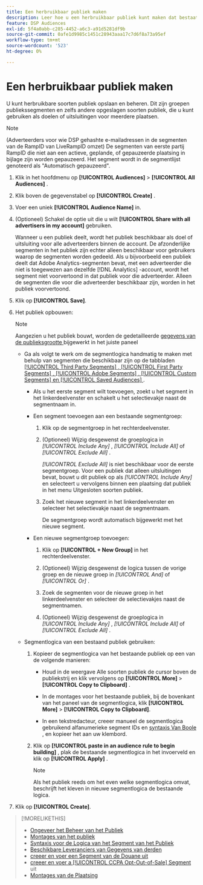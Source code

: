 ```yaml
---
title: Een herbruikbaar publiek maken
description: Leer hoe u een herbruikbaar publiek kunt maken dat bestaat uit doelsegmenten en andere opgeslagen soorten publiek.
feature: DSP Audiences
exl-id: 5f4a0abb-c285-4452-a6c3-a91d5281df9b
source-git-commit: 0afe1d9985c1451c28943aaa17c7d6f8a73a95ef
workflow-type: tm+mt
source-wordcount: '523'
ht-degree: 0%

---
```


# Een herbruikbaar publiek maken

<!-- "Saved audience" is used in UI (where?), but "saved" is a state, not a type. "Reusable audience" sounds better in a description. "Audience template" isn't right, either, since it implies you can edit it on the fly to create a new, different audience. Some other term? -->

U kunt herbruikbare soorten publiek opslaan en beheren. Dit zijn groepen publiekssegmenten en zelfs andere opgeslagen soorten publiek, die u kunt gebruiken als doelen of uitsluitingen voor meerdere plaatsen.

>[!NOTE]
>
>(Adverteerders voor wie DSP gehashte e-mailadressen in de segmenten van de RampID van LiveRampID omzet) De segmenten van eerste partij RampID die niet aan een actieve, geplande, of gepauzeerde plaatsing in bijlage zijn worden gepauzeerd. Het segment wordt in de segmentlijst genoteerd als &quot;Automatisch gepauzeerd&quot;.

1. Klik in het hoofdmenu op **[!UICONTROL Audiences]** > **[!UICONTROL All Audiences]** .

1. Klik boven de gegevenstabel op **[!UICONTROL Create]** .

1. Voer een uniek **[!UICONTROL Audience Name]** in.

1. (Optioneel) Schakel de optie uit die u wilt **[!UICONTROL Share with all advertisers in my account]** gebruiken.

   Wanneer u een publiek deelt, wordt het publiek beschikbaar als doel of uitsluiting voor alle adverteerders binnen de account. De afzonderlijke segmenten in het publiek zijn echter alleen beschikbaar voor gebruikers waarop de segmenten worden gedeeld. Als u bijvoorbeeld een publiek deelt dat Adobe Analytics-segmenten bevat, met een adverteerder die niet is toegewezen aan dezelfde [!DNL Analytics] -account, wordt het segment niet voorvertoond in dat publiek voor die adverteerder. Alleen de segmenten die voor die adverteerder beschikbaar zijn, worden in het publiek voorvertoond.

1. Klik op **[!UICONTROL Save]**.

1. Het publiek opbouwen:

   >[!NOTE]
   >
   >Aangezien u het publiek bouwt, worden de gedetailleerde [ gegevens van de publieksgrootte ](audience-about.md) bijgewerkt in het juiste paneel

   * Ga als volgt te werk om de segmentlogica handmatig te maken met behulp van segmenten die beschikbaar zijn op de tabbladen [[!UICONTROL Third Party Segments] , [!UICONTROL First Party Segments] , [!UICONTROL Adobe Segments] , [!UICONTROL Custom Segments] en [!UICONTROL Saved Audiences] ](audience-settings.md) .

      * Als u het eerste segment wilt toevoegen, zoekt u het segment in het linkerdeelvenster en schakelt u het selectievakje naast de segmentnaam in.

      * Een segment toevoegen aan een bestaande segmentgroep:

         1. Klik op de segmentgroep in het rechterdeelvenster.

         1. (Optioneel) Wijzig desgewenst de groeplogica in *[!UICONTROL Include Any]* , *[!UICONTROL Include All]* of *[!UICONTROL Exclude All]* .

            *[!UICONTROL Exclude All]* is niet beschikbaar voor de eerste segmentgroep. Voor een publiek dat alleen uitsluitingen bevat, bouwt u dit publiek op als *[!UICONTROL Include Any]* en selecteert u vervolgens binnen een plaatsing dat publiek in het menu Uitgesloten soorten publiek.

         1. Zoek het nieuwe segment in het linkerdeelvenster en selecteer het selectievakje naast de segmentnaam.

            De segmentgroep wordt automatisch bijgewerkt met het nieuwe segment.

      * Een nieuwe segmentgroep toevoegen:

         1. Klik op **[!UICONTROL + New Group]** in het rechterdeelvenster.

         1. (Optioneel) Wijzig desgewenst de logica tussen de vorige groep en de nieuwe groep in *[!UICONTROL And]* of *[!UICONTROL Or]* .

         1. Zoek de segmenten voor de nieuwe groep in het linkerdeelvenster en selecteer de selectievakjes naast de segmentnamen.

         1. (Optioneel) Wijzig desgewenst de groeplogica in *[!UICONTROL Include Any]* , *[!UICONTROL Include All]* of *[!UICONTROL Exclude All]* .

   * Segmentlogica van een bestaand publiek gebruiken:

      1. Kopieer de segmentlogica van het bestaande publiek op een van de volgende manieren:

         * Houd in de weergave Alle soorten publiek de cursor boven de publiekstrij en klik vervolgens op **[!UICONTROL More]** > **[!UICONTROL Copy to Clipboard]** .

         * In de montages voor het bestaande publiek, bij de bovenkant van het paneel van de segmentlogica, klik **[!UICONTROL More]** > **[!UICONTROL Copy to Clipboard]**.

         * In een tekstredacteur, creeer manueel de segmentlogica gebruikend alfanumerieke segment IDs en [ syntaxis Van Boole ](audience-segment-logic-syntax.md), en kopieer het aan uw klembord.

      1. Klik op **[!UICONTROL paste in an audience rule to begin building]** , plak de bestaande segmentlogica in het invoerveld en klik op **[!UICONTROL Apply]** .

         >[!NOTE]
         >
         >Als het publiek reeds om het even welke segmentlogica omvat, beschrijft het kleven in nieuwe segmentlogica de bestaande logica.

1. Klik op **[!UICONTROL Create]**.

>[!MORELIKETHIS]
>
>* [ Ongeveer het Beheer van het Publiek ](audience-about.md)
>* [ Montages van het publiek ](audience-settings.md)
>* [ Syntaxis voor de Logica van het Segment van het Publiek ](audience-segment-logic-syntax.md)
>* [ Beschikbare Leveranciers van Gegevens van derden ](third-party-data-providers.md)
>* [ creeer en voer een Segment van de Douane uit ](custom-segment-create.md)
>* [ creeer en voer a [!UICONTROL CCPA Opt-Out-of-Sale] Segment ](ccpa-opt-out-segment-create.md) uit
>* [ Montages van de Plaatsing ](/help/dsp/campaign-management/placements/placement-settings.md)
